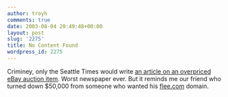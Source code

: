 ```yaml
---
author: troyh
comments: true
date: 2003-08-04 20:49:48+00:00
layout: post
slug: '2275'
title: No Content Found
wordpress_id: 2275
---
```


Criminey, only the Seattle Times would write [an article on an overpriced eBay auction item](http://www.troyandgay.com/archives/2003/08/001611.php#001611). Worst newspaper ever. But it reminds me our friend who turned down $50,000 from someone who wanted his [flee.com](http://flee.com) domain.
